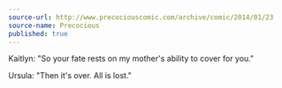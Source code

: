 ```yaml
---
source-url: http://www.precociouscomic.com/archive/comic/2014/01/23
source-name: Precocious
published: true
---
```


<p>Kaitlyn: "So your fate rests on my mother's ability to cover for you."</p>

<p>Ursula: "Then it's over. All is lost."</p>



